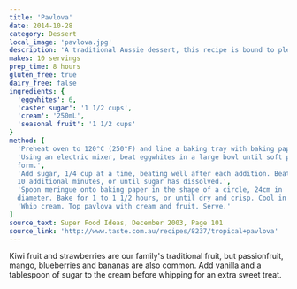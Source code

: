 ```yaml
---
title: 'Pavlova'
date: 2014-10-28
category: Dessert
local_image: 'pavlova.jpg'
description: 'A traditional Aussie dessert, this recipe is bound to please.'
makes: 10 servings
prep_time: 8 hours
gluten_free: true
dairy_free: false
ingredients: {
  'eggwhites': 6,
  'caster sugar': '1 1/2 cups',
  'cream': '250mL',
  'seasonal fruit': '1 1/2 cups'
}
method: [
  'Preheat oven to 120°C (250°F) and line a baking tray with baking paper.',
  'Using an electric mixer, beat eggwhites in a large bowl until soft peaks
  form.',
  'Add sugar, 1/4 cup at a time, beating well after each addition. Beat for
  10 additional minutes, or until sugar has dissolved.',
  'Spoon meringue onto baking paper in the shape of a circle, 24cm in
  diameter. Bake for 1 to 1 1/2 hours, or until dry and crisp. Cool in oven.',
  'Whip cream. Top pavlova with cream and fruit. Serve.'
]
source_text: Super Food Ideas, December 2003, Page 101
source_link: 'http://www.taste.com.au/recipes/8237/tropical+pavlova'
---
```

Kiwi fruit and strawberries are our family's traditional fruit, but
passionfruit, mango, blueberries and bananas are also common. Add vanilla and
a tablespoon of sugar to the cream before whipping for an extra sweet treat.

